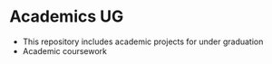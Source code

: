 # Academics UG 
- This repository includes academic projects for under graduation
- Academic coursework

